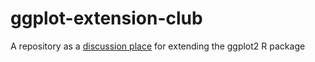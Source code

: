 # ggplot-extension-club
A repository as a [discussion place](https://github.com/teunbrand/ggplot-extension-club/discussions) for extending the ggplot2 R package
